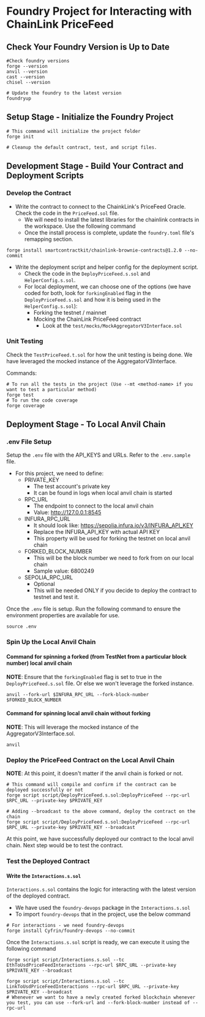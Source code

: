 # Foundry Project for Interacting with ChainLink PriceFeed

## Check Your Foundry Version is Up to Date

```shell
#Check foundry versions
forge --version
anvil --version
cast --version
chisel --version

# Update the foundry to the latest version
foundryup
```

## Setup Stage - Initialize the Foundry Project

```shell
# This command will initialize the project folder
forge init

# Cleanup the default contract, test, and script files.
```

## Development Stage - Build Your Contract and Deployment Scripts

### Develop the Contract

- Write the contract to connect to the ChainkLink's PriceFeed Oracle. Check the code in the `PriceFeed.sol` file.
  - We will need to install the latest libraries for the chainlink contracts in the workspace. Use the following command
  - Once the install process is complete, update the `foundry.toml` file's remapping section.

```shell
forge install smartcontractkit/chainlink-brownie-contracts@1.2.0 --no-commit
```

- Write the deployment script and helper config for the deployment script.
  - Check the code in the `DeployPriceFeed.s.sol` and `HelperConfig.s.sol`.
  - For local deployment, we can choose one of the options (we have coded for both, look for `forkingEnabled` flag in the `DeployPriceFeed.s.sol` and how it is being used in the `HelperConfig.s.sol`):
    - Forking the testnet / mainnet
    - Mocking the ChainLink PriceFeed contract
      - Look at the `test/mocks/MockAggregatorV3Interface.sol`

### Unit Testing

Check the `TestPriceFeed.t.sol` for how the unit testing is being done. We have leveraged the mocked instance of the AggregatorV3Interface.

Commands:

```shell
# To run all the tests in the project (Use --mt <method-name> if you want to test a particular method)
forge test
# To run the code coverage
forge coverage

```

## Deployment Stage - To Local Anvil Chain

### .env File Setup

Setup the `.env` file with the API_KEYS and URLs. Refer to the `.env.sample` file.

- For this project, we need to define:
  - PRIVATE_KEY
    - The test account's private key
    - It can be found in logs when local anvil chain is started
  - RPC_URL
    - The endpoint to connect to the local anvil chain
    - Value: <http://127.0.0.1:8545>
  - INFURA_RPC_URL
    - It should look like: <https://sepolia.infura.io/v3/INFURA_API_KEY>
    - Replace the INFURA_API_KEY with actual API KEY
    - This property will be used for forking the testnet on local anvil chain
  - FORKED_BLOCK_NUMBER
    - This will be the block number we need to fork from on our local chain
    - Sample value: 6800249
  - SEPOLIA_RPC_URL
    - Optional
    - This will be needed ONLY if you decide to deploy the contract to testnet and test it.

Once the `.env` file is setup. Run the following command to ensure the environment properties are available for use.

```shell
source .env
```

### Spin Up the Local Anvil Chain

#### Command for spinning a forked (from TestNet from a particular block number) local anvil chain

**NOTE**: Ensure that the `forkingEnabled` flag is set to true in the `DeployPriceFeed.s.sol` file. Or else we won't leverage the forked instance.

```shell
anvil --fork-url $INFURA_RPC_URL --fork-block-number $FORKED_BLOCK_NUMBER
```

#### Command for spinning local anvil chain without forking

**NOTE**: This will leverage the mocked instance of the AggregatorV3Interface.sol.

```shell
anvil
```

### Deploy the PriceFeed Contract on the Local Anvil Chain

**NOTE**: At this point, it doesn't matter if the anvil chain is forked or not.

```shell
# This command will compile and confirm if the contract can be deployed successfully or not
forge script script/DeployPriceFeed.s.sol:DeployPriceFeed --rpc-url $RPC_URL --private-key $PRIVATE_KEY

# Adding --broadcast to the above command, deploy the contract on the chain
forge script script/DeployPriceFeed.s.sol:DeployPriceFeed --rpc-url $RPC_URL --private-key $PRIVATE_KEY --broadcast
```

At this point, we have successfully deployed our contract to the local anvil chain. Next step would be to test the contract.

### Test the Deployed Contract

#### Write the `Interactions.s.sol`

`Interactions.s.sol` contains the logic for interacting with the latest version of the deployed contract.

- We have used the `foundry-devops` package in the `Interactions.s.sol`
- To import `foundry-devops` that in the project, use the below command

```shell
# For interactions - we need foundry-devops
forge install Cyfrin/foundry-devops --no-commit
```

Once the `Interactions.s.sol` script is ready, we can execute it using the following command

```shell
forge script script/Interactions.s.sol --tc EthToUsdPriceFeedInteractions --rpc-url $RPC_URL --private-key $PRIVATE_KEY --broadcast

forge script script/Interactions.s.sol --tc LinkToUsdPriceFeedInteractions --rpc-url $RPC_URL --private-key $PRIVATE_KEY --broadcast
# Whenever we want to have a newly created forked blockchain whenever you test, you can use --fork-url and --fork-block-number instead of --rpc-url
```
